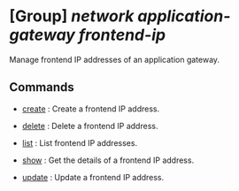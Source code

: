 # [Group] _network application-gateway frontend-ip_

Manage frontend IP addresses of an application gateway.

## Commands

- [create](/Commands/network/application-gateway/frontend-ip/_create.md)
: Create a frontend IP address.

- [delete](/Commands/network/application-gateway/frontend-ip/_delete.md)
: Delete a frontend IP address.

- [list](/Commands/network/application-gateway/frontend-ip/_list.md)
: List frontend IP addresses.

- [show](/Commands/network/application-gateway/frontend-ip/_show.md)
: Get the details of a frontend IP address.

- [update](/Commands/network/application-gateway/frontend-ip/_update.md)
: Update a frontend IP address.
